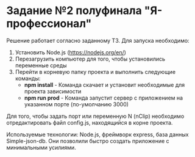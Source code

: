 # Задание №2 полуфинала "Я-профессионал"

Решение работает согласно заданному ТЗ. Для запуска необходимо:
1. Установить Node.js (https://nodejs.org/en/)
2. Перезагрузить компьютер для того, чтобы установились переменные среды
3. Перейти в корневую папку проекта и выполнить следующие команды:
    * **npm install** - Команда скачает и установит необходимые для проекта зависимости
    * **npm run prod** - Команда запустит сервер с приложением на указанном порте (по-умолчанию 3000)

Для того, чтобы задать порт или переменную N (nClip) необходимо отредактировать файл
config.js, находящийся в корне проекта. 

Используемые технологии: Node.js, фреймворк express, база данных Simple-json-db.
Они позволили быстро создать приложение с минимальными усилиями. 